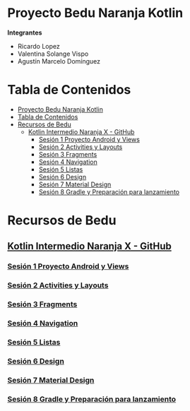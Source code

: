 # Proyecto Bedu Naranja Kotlin

**Integrantes**
* Ricardo Lopez
* Valentina Solange Vispo
* Agustín Marcelo Domínguez

# Tabla de Contenidos

- [Proyecto Bedu Naranja Kotlin](#proyecto-bedu-naranja-kotlin)
- [Tabla de Contenidos](#tabla-de-contenidos)
- [Recursos de Bedu](#recursos-de-bedu)
  - [Kotlin Intermedio Naranja X - GitHub](#kotlin-intermedio-naranja-x---github)
    - [Sesión 1 Proyecto Android y Views](#sesión-1-proyecto-android-y-views)
    - [Sesión 2 Activities y Layouts](#sesión-2-activities-y-layouts)
    - [Sesión 3 Fragments](#sesión-3-fragments)
    - [Sesión 4 Navigation](#sesión-4-navigation)
    - [Sesión 5 Listas](#sesión-5-listas)
    - [Sesión 6 Design](#sesión-6-design)
    - [Sesión 7 Material Design](#sesión-7-material-design)
    - [Sesión 8 Gradle y Preparación para lanzamiento](#sesión-8-gradle-y-preparación-para-lanzamiento)

# Recursos de Bedu

## [Kotlin Intermedio Naranja X - GitHub](https://github.com/beduExpert/Kotlin-Intermedio-NaranjaX-2021)

### [Sesión 1 Proyecto Android y Views](https://github.com/beduExpert/Kotlin-Intermedio-NaranjaX-2021/tree/main/Sesion-01)

### [Sesión 2 Activities y Layouts](https://github.com/beduExpert/Kotlin-Intermedio-NaranjaX-2021/tree/main/Sesion-02)

### [Sesión 3 Fragments](https://github.com/beduExpert/Kotlin-Intermedio-NaranjaX-2021/tree/main/Sesion-03)

### [Sesión 4 Navigation](https://github.com/beduExpert/Kotlin-Intermedio-NaranjaX-2021/tree/main/Sesion-04)

### [Sesión 5 Listas](https://github.com/beduExpert/Kotlin-Intermedio-NaranjaX-2021/tree/main/Sesion-05)

### [Sesión 6 Design](https://github.com/beduExpert/Kotlin-Intermedio-NaranjaX-2021/tree/main/Sesion-06)

### [Sesión 7 Material Design](https://github.com/beduExpert/Kotlin-Intermedio-NaranjaX-2021/tree/main/Sesion-07)

### [Sesión 8 Gradle y Preparación para lanzamiento](https://github.com/beduExpert/Kotlin-Intermedio-NaranjaX-2021/tree/main/Sesion-08)
